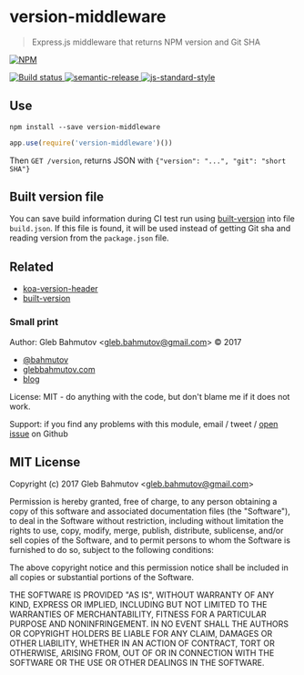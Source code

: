 # version-middleware

> Express.js middleware that returns NPM version and Git SHA

[![NPM][npm-icon] ][npm-url]

[![Build status][ci-image] ][ci-url]
[![semantic-release][semantic-image] ][semantic-url]
[![js-standard-style][standard-image]][standard-url]

## Use

`npm install --save version-middleware`

```js
app.use(require('version-middleware')())
```

Then `GET /version`, returns JSON with `{"version": "...", "git": "short SHA"}`

## Built version file

You can save build information during CI test run using
[built-version](https://github.com/bahmutov/built-version) into file
`build.json`. If this file is found, it will be used instead of getting Git
sha and reading version from the `package.json` file.

## Related

* [koa-version-header](https://github.com/bahmutov/koa-version-header)
* [built-version](https://github.com/bahmutov/built-version)

### Small print

Author: Gleb Bahmutov &lt;gleb.bahmutov@gmail.com&gt; &copy; 2017

* [@bahmutov](https://twitter.com/bahmutov)
* [glebbahmutov.com](http://glebbahmutov.com)
* [blog](http://glebbahmutov.com/blog)

License: MIT - do anything with the code, but don't blame me if it does not work.

Support: if you find any problems with this module, email / tweet /
[open issue](https://github.com/bahmutov/version-middleware/issues) on Github

## MIT License

Copyright (c) 2017 Gleb Bahmutov &lt;gleb.bahmutov@gmail.com&gt;

Permission is hereby granted, free of charge, to any person
obtaining a copy of this software and associated documentation
files (the "Software"), to deal in the Software without
restriction, including without limitation the rights to use,
copy, modify, merge, publish, distribute, sublicense, and/or sell
copies of the Software, and to permit persons to whom the
Software is furnished to do so, subject to the following
conditions:

The above copyright notice and this permission notice shall be
included in all copies or substantial portions of the Software.

THE SOFTWARE IS PROVIDED "AS IS", WITHOUT WARRANTY OF ANY KIND,
EXPRESS OR IMPLIED, INCLUDING BUT NOT LIMITED TO THE WARRANTIES
OF MERCHANTABILITY, FITNESS FOR A PARTICULAR PURPOSE AND
NONINFRINGEMENT. IN NO EVENT SHALL THE AUTHORS OR COPYRIGHT
HOLDERS BE LIABLE FOR ANY CLAIM, DAMAGES OR OTHER LIABILITY,
WHETHER IN AN ACTION OF CONTRACT, TORT OR OTHERWISE, ARISING
FROM, OUT OF OR IN CONNECTION WITH THE SOFTWARE OR THE USE OR
OTHER DEALINGS IN THE SOFTWARE.

[npm-icon]: https://nodei.co/npm/version-middleware.svg?downloads=true
[npm-url]: https://npmjs.org/package/version-middleware
[ci-image]: https://travis-ci.org/bahmutov/version-middleware.svg?branch=master
[ci-url]: https://travis-ci.org/bahmutov/version-middleware
[semantic-image]: https://img.shields.io/badge/%20%20%F0%9F%93%A6%F0%9F%9A%80-semantic--release-e10079.svg
[semantic-url]: https://github.com/semantic-release/semantic-release
[standard-image]: https://img.shields.io/badge/code%20style-standard-brightgreen.svg
[standard-url]: http://standardjs.com/
